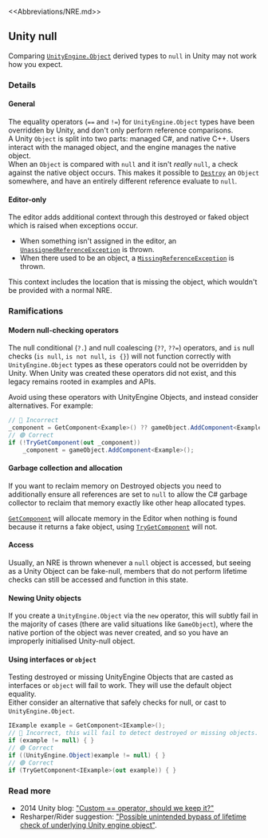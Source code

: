 <<Abbreviations/NRE.md>>
## Unity null
Comparing [`UnityEngine.Object`](https://docs.unity3d.com/ScriptReference/Object.html) derived types to `null` in Unity may not work how you expect.  

### Details
#### General

The equality operators (`==` and `!=`) for `UnityEngine.Object` types have been overridden by Unity, and don't only perform reference comparisons.  
A Unity `Object` is split into two parts: managed C#, and native C++. Users interact with the managed object, and the engine manages the native object.  
When an `Object` is compared with `null` and it isn't *really* `null`, a check against the native object occurs. This makes it possible to [`Destroy`](https://docs.unity3d.com/ScriptReference/Object.Destroy.html) an `Object` somewhere, and have an entirely different reference evaluate to `null`.  

#### Editor-only
The editor adds additional context through this destroyed or faked object which is raised when exceptions occur.  
- When something isn't assigned in the editor, an [`UnassignedReferenceException`](../Common%20Errors/Runtime%20Exceptions/UnassignedReferenceException.md) is thrown.   
- When there used to be an object, a [`MissingReferenceException`](../Common%20Errors/Runtime%20Exceptions/MissingReferenceException.md) is thrown.

This context includes the location that is missing the object, which wouldn't be provided with a normal NRE.

### Ramifications
#### Modern null-checking operators
The null conditional (`?.`) and null coalescing (`??`, `??=`) operators, and `is` null checks (`is null`, `is not null`, `is {}`) will not function correctly with `UnityEngine.Object` types as these operators could not be overridden by Unity. When Unity was created these operators did not exist, and this legacy remains rooted in examples and APIs.  

Avoid using these operators with UnityEngine Objects, and instead consider alternatives. For example:

```csharp
// 🔴 Incorrect
_component = GetComponent<Example>() ?? gameObject.AddComponent<Example>();
// 🟢 Correct
if (!TryGetComponent(out _component))
    _component = gameObject.AddComponent<Example>();
```

#### Garbage collection and allocation
If you want to reclaim memory on Destroyed objects you need to additionally ensure all references are set to `null` to allow the C# garbage collector to reclaim that memory exactly like other heap allocated types.  

[`GetComponent`](https://docs.unity3d.com/ScriptReference/GameObject.GetComponent.html) will allocate memory in the Editor when nothing is found because it returns a fake object, using [`TryGetComponent`](https://docs.unity3d.com/ScriptReference/GameObject.TryGetComponent.html) will not.

#### Access
Usually, an NRE is thrown whenever a `null` object is accessed, but seeing as a Unity Object can be fake-null, members that do not perform lifetime checks can still be accessed and function in this state.

#### Newing Unity objects
If you create a `UnityEngine.Object` via the `new` operator, this will subtly fail in the majority of cases (there are valid situations like `GameObject`), where the native portion of the object was never created, and so you have an improperly initialised Unity-null object.

#### Using interfaces or `object`
Testing destroyed or missing UnityEngine Objects that are casted as interfaces or `object` will fail to work. They will use the default object equality.  
Either consider an alternative that safely checks for null, or cast to `UnityEngine.Object`.

```csharp
IExample example = GetComponent<IExample>();
// 🔴 Incorrect, this will fail to detect destroyed or missing objects.
if (example != null) { }
// 🟢 Correct
if ((UnityEngine.Object)example != null) { }
// 🟢 Correct
if (TryGetComponent<IExample>(out example)) { }
```

### Read more
- 2014 Unity blog: ["Custom == operator, should we keep it?"](https://blog.unity.com/technology/custom-operator-should-we-keep-it)
- Resharper/Rider suggestion: ["Possible unintended bypass of lifetime check of underlying Unity engine object"](https://github.com/JetBrains/resharper-unity/wiki/Possible-unintended-bypass-of-lifetime-check-of-underlying-Unity-engine-object).   